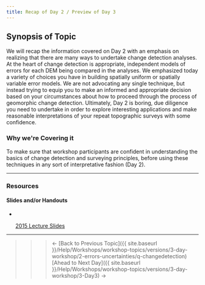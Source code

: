 ```yaml
---
title: Recap of Day 2 / Preview of Day 3
---
```


## Synopsis of Topic

We will recap the information covered on Day 2 with an emphasis on realizing that there are many ways to undertake change detection analyses. At the heart of change detection is appropriate, independent models of errors for each DEM being compared in the analyses. We emphasized today a variety of choices you have in building spatially uniform or spatially variable error models. We are not advocating any single technique, but instead trying to equip you to make an informed and appropriate decision based on your circumstances about how to proceed through the process of geomorphic change detection. Ultimately, Day 2 is boring, due diligence you need to undertake in order to explore interesting applications and make reasonable interpretations of your repeat topographic surveys with some confidence. 

### Why we're Covering it

To make sure that workshop participants are confident in understanding the basics of change detection and surveying principles, before using these techniques in any sort of interpretative fashion (Day 2).

------

### Resources

#### Slides and/or Handouts

- ​

  [2015 Lecture Slides](http://etalweb.joewheaton.org/etal_workshops/GCD/2015_USU/R_RecapDay2.pdf)

------

> > > ← [Back to Previous Topic]({{ site.baseurl }}/Help/Workshops/workshop-topics/versions/3-day-workshop/2-errors-uncertainties/q-changedetection)               [Ahead to Next Day]({{ site.baseurl }}/Help/Workshops/workshop-topics/versions/3-day-workshop/3-Day3)  →